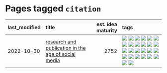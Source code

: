 # Pages tagged `citation`

|last_modified|title|est. idea maturity|tags
|:---|:---|---:|:---|
|2022-10-30|[research and publication in the age of social media](../research-and-social.md)|2752|[![](https://img.shields.io/badge/tag-arxiv-be4650)](../tags/arxiv.md) [![](https://img.shields.io/badge/tag-citation-3f3dc3)](../tags/citation.md) [![](https://img.shields.io/badge/tag-corrections-cdef47)](../tags/corrections.md) [![](https://img.shields.io/badge/tag-credit-99b5f2)](../tags/credit.md) [![](https://img.shields.io/badge/tag-curation-d46ff4)](../tags/curation.md) [![](https://img.shields.io/badge/tag-discoverability-faa2fc)](../tags/discoverability.md) [![](https://img.shields.io/badge/tag-discussion-2b1224)](../tags/discussion.md) [![](https://img.shields.io/badge/tag-feed-1ee399)](../tags/feed.md) [![](https://img.shields.io/badge/tag-git-96bcc)](../tags/git.md) [![](https://img.shields.io/badge/tag-git-96bcc)](../tags/git.md) [![](https://img.shields.io/badge/tag-historyofscience-49fd1a)](../tags/historyofscience.md) [![](https://img.shields.io/badge/tag-mastodon-6edb5)](../tags/mastodon.md) [![](https://img.shields.io/badge/tag-openreview-f1c85)](../tags/openreview.md) [![](https://img.shields.io/badge/tag-paperswithcode-2229ca)](../tags/paperswithcode.md) [![](https://img.shields.io/badge/tag-platform-3b815)](../tags/platform.md) [![](https://img.shields.io/badge/tag-publication-35d420)](../tags/publication.md) [![](https://img.shields.io/badge/tag-reproducibility-3b18a)](../tags/reproducibility.md) [![](https://img.shields.io/badge/tag-research-957448)](../tags/research.md) [![](https://img.shields.io/badge/tag-retractions-936135)](../tags/retractions.md) [![](https://img.shields.io/badge/tag-search-deeba9)](../tags/search.md) [![](https://img.shields.io/badge/tag-socialmedia-c456a9)](../tags/socialmedia.md) [![](https://img.shields.io/badge/tag-stackoverflow-d7de4b)](../tags/stackoverflow.md) [![](https://img.shields.io/badge/tag-subscription-e54ba1)](../tags/subscription.md) [![](https://img.shields.io/badge/tag-transparency-5e378d)](../tags/transparency.md) [![](https://img.shields.io/badge/tag-twitter-426a5f)](../tags/twitter.md) [![](https://img.shields.io/badge/tag-validation-e3b2c7)](../tags/validation.md)|